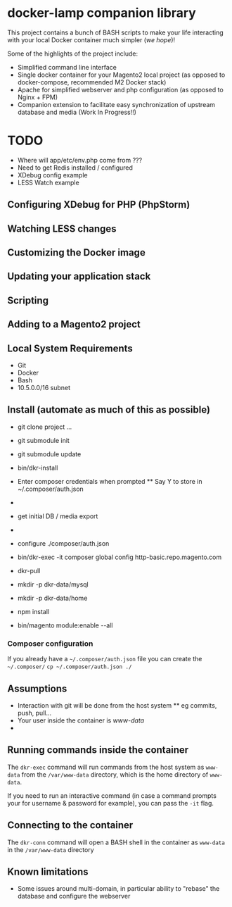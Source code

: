 # docker-lamp companion library

This project contains a bunch of BASH scripts to make your life interacting with your local Docker container much simpler (_we hope_)!

Some of the highlights of the project include:

* Simplified command line interface
* Single docker container for your Magento2 local project (as opposed to docker-compose, recommended M2 Docker stack)
* Apache for simplified webserver and php configuration (as opposed to Nginx + FPM)
* Companion extension to facilitate easy synchronization of upstream database and media (Work In Progress!!)

# TODO
* Where will app/etc/env.php come from ???
* Need to get Redis installed / configured
* XDebug config example
* LESS Watch example

## Configuring XDebug for PHP (PhpStorm)

## Watching LESS changes

## Customizing the Docker image

## Updating your application stack

## Scripting

## Adding to a Magento2 project

## Local System Requirements
* Git
* Docker
* Bash
* 10.5.0.0/16 subnet

## Install (automate as much of this as possible)
* git clone project ...
* git submodule init
* git submodule update
* bin/dkr-install
* Enter composer credentials when prompted
** Say Y to store in ~/.composer/auth.json

* 
* get initial DB / media export
* 
* configure ./composer/auth.json
* bin/dkr-exec -it composer global config http-basic.repo.magento.com
* dkr-pull
* mkdir -p dkr-data/mysql
* mkdir -p dkr-data/home
* npm install
* bin/magento module:enable --all

### Composer configuration
If you already have a `~/.composer/auth.json` file you can create the `~/.composer/`
`cp ~/.composer/auth.json ./`

## Assumptions
* Interaction with git will be done from the host system
** eg commits, push, pull...
* Your user inside the container is _www-data_
* 

## Running commands inside the container

The `dkr-exec` command will run commands from the host system as `www-data` from the `/var/www-data` directory, which is the home directory of `www-data`.

If you need to run an interactive command (in case a command prompts your for username & password for example), you can pass the `-it` flag.

## Connecting to the container

The `dkr-conn` command will open a BASH shell in the container as `www-data` in the `/var/www-data` directory

## Known limitations
* Some issues around multi-domain, in particular ability to "rebase" the database and configure the webserver